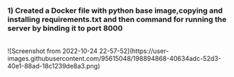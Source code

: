 <h3>1) Created a Docker file with python base image,copying and installing requirements.txt and then command for running the server by binding it to port 8000</h3>
<br>
![Screenshot from 2022-10-24 22-57-52](https://user-images.githubusercontent.com/95615048/198894868-40634adc-52d3-40e1-88ad-18c1239de8a3.png)


